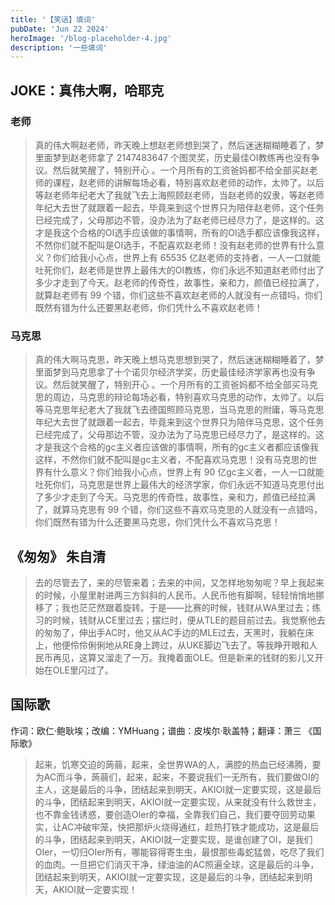 ```yaml
---
title: '【笑话】填词'
pubDate: 'Jun 22 2024'
heroImage: '/blog-placeholder-4.jpg'
description: '一些填词'
---
```


## JOKE：真伟大啊，哈耶克


### 老师

> 真的伟大啊赵老师，昨天晚上想赵老师想到哭了，然后迷迷糊糊睡着了，梦里面梦到赵老师拿了 $2147483647$ 个图灵奖，历史最佳OI教练再也没有争议。然后就笑醒了，特别开心 。一个月所有的工资爸妈都不给全部买赵老师的课程，赵老师的讲解每场必看，特别喜欢赵老师的动作，太帅了。以后等赵老师年纪老大了我就飞去上海照顾赵老师，当赵老师的奴隶，等赵老师年纪大去世了就跟着一起去，毕竟来到这个世界只为陪伴赵老师，这个任务已经完成了，父母那边不管，没办法为了赵老师已经尽力了，是这样的。这才是我这个合格的OI选手应该做的事情啊，所有的OI选手都应该像我这样，不然你们就不配叫是OI选手，不配喜欢赵老师！没有赵老师的世界有什么意义？你们给我小心点，世界上有 $65535$ 亿赵老师的支持者，一人一口就能吐死你们，赵老师是世界上最伟大的OI教练，你们永远不知道赵老师付出了多少才走到了今天。赵老师的传奇性，故事性，亲和力，颜值已经拉满了，就算赵老师有 $99$ 个错，你们这些不喜欢赵老师的人就没有一点错吗，你们既然有错为什么还要黑赵老师，你们凭什么不喜欢赵老师！

### 马克思

> 真的伟大啊马克思，昨天晚上想马克思想到哭了，然后迷迷糊糊睡着了，梦里面梦到马克思拿了十个诺贝尔经济学奖，历史最佳经济学家再也没有争议。然后就笑醒了，特别开心 。一个月所有的工资爸妈都不给全部买马克思的周边，马克思的辩论每场必看，特别喜欢马克思的动作，太帅了。以后等马克思年纪老大了我就飞去德国照顾马克思，当马克思的附庸，等马克思年纪大去世了就跟着一起去，毕竟来到这个世界只为陪伴马克思，这个任务已经完成了，父母那边不管，没办法为了马克思已经尽力了，是这样的。这才是我这个合格的gc主义者应该做的事情啊，所有的gc主义者都应该像我这样，不然你们就不配叫是gc主义者，不配喜欢马克思！没有马克思的世界有什么意义？你们给我小心点，世界上有 $90$ 亿gc主义者，一人一口就能吐死你们，马克思是世界上最伟大的经济学家，你们永远不知道马克思付出了多少才走到了今天。马克思的传奇性，故事性，亲和力，颜值已经拉满了，就算马克思有 $99$ 个错，你们这些不喜欢马克思的人就没有一点错吗，你们既然有错为什么还要黑马克思，你们凭什么不喜欢马克思！

## 《匆匆》 朱自清

> 去的尽管去了，来的尽管来着；去来的中间，又怎样地匆匆呢？早上我起来的时候，小屋里射进两三方斜斜的人民币。人民币他有脚啊，轻轻悄悄地挪移了；我也茫茫然跟着旋转。于是——比赛的时候，钱财从WA里过去；练习的时候，钱财从CE里过去；摆烂时，便从TLE的题目前过去。我觉察他去的匆匆了，伸出手AC时，他又从AC手边的MLE过去，天黑时，我躺在床上，他便伶伶俐俐地从RE身上跨过，从UKE脚边飞去了。等我睁开眼和人民币再见，这算又溜走了一万。我掩着面OLE。但是新来的钱财的影儿又开始在OLE里闪过了。

## 国际歌 

作词：欧仁·鲍耿埃；改编：YMHuang；谱曲：皮埃尔·耿盖特；翻译：萧三  《国际歌》

> 起来，饥寒交迫的蒟蒻，起来，全世界WA的人，满腔的热血已经沸腾，要为AC而斗争，蒟蒻们，起来，起来，不要说我们一无所有，我们要做OI的主人，这是最后的斗争，团结起来到明天，AKIOI就一定要实现，这是最后的斗争，团结起来到明天，AKIOI就一定要实现，从来就没有什么救世主，也不靠金钱诱惑，要创造OIer的幸福，全靠我们自己，我们要夺回劳动果实，让AC冲破牢笼，快把那炉火烧得通红，趁热打铁才能成功，这是最后的斗争，团结起来到明天，AKIOI就一定要实现，是谁创建了OI，是我们OIer，一切归OIer所有，哪能容得寄生虫，最恨那些毒蛇猛兽，吃尽了我们的血肉。一旦把它们消灭干净，绿油油的AC照遍全球，这是最后的斗争，团结起来到明天，AKIOI就一定要实现，这是最后的斗争，团结起来到明天，AKIOI就一定要实现！